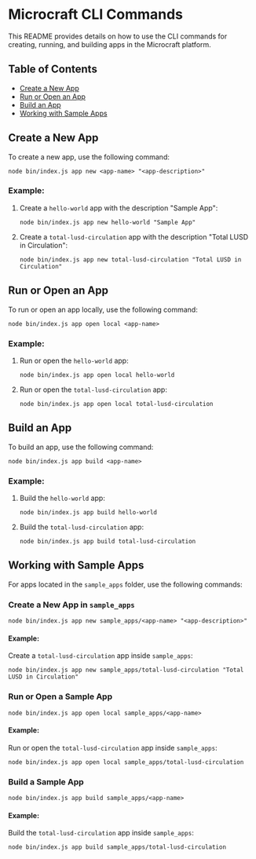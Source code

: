 # Microcraft CLI Commands

This README provides details on how to use the CLI commands for creating, running, and building apps in the Microcraft platform.

## Table of Contents

- [Create a New App](#create-a-new-app)
- [Run or Open an App](#run-or-open-an-app)
- [Build an App](#build-an-app)
- [Working with Sample Apps](#working-with-sample-apps)

## Create a New App

To create a new app, use the following command:

```
node bin/index.js app new <app-name> "<app-description>"
```

### Example:

1. Create a `hello-world` app with the description "Sample App":
   ```
   node bin/index.js app new hello-world "Sample App"
   ```

2. Create a `total-lusd-circulation` app with the description "Total LUSD in Circulation":
   ```
   node bin/index.js app new total-lusd-circulation "Total LUSD in Circulation"
   ```

## Run or Open an App

To run or open an app locally, use the following command:

```
node bin/index.js app open local <app-name>
```

### Example:

1. Run or open the `hello-world` app:
   ```
   node bin/index.js app open local hello-world
   ```

2. Run or open the `total-lusd-circulation` app:
   ```
   node bin/index.js app open local total-lusd-circulation
   ```

## Build an App

To build an app, use the following command:

```
node bin/index.js app build <app-name>
```

### Example:

1. Build the `hello-world` app:
   ```
   node bin/index.js app build hello-world
   ```

2. Build the `total-lusd-circulation` app:
   ```
   node bin/index.js app build total-lusd-circulation
   ```

## Working with Sample Apps

For apps located in the `sample_apps` folder, use the following commands:

### Create a New App in `sample_apps`

```
node bin/index.js app new sample_apps/<app-name> "<app-description>"
```

#### Example:
Create a `total-lusd-circulation` app inside `sample_apps`:
```
node bin/index.js app new sample_apps/total-lusd-circulation "Total LUSD in Circulation"
```

### Run or Open a Sample App

```
node bin/index.js app open local sample_apps/<app-name>
```

#### Example:
Run or open the `total-lusd-circulation` app inside `sample_apps`:
```
node bin/index.js app open local sample_apps/total-lusd-circulation
```

### Build a Sample App

```
node bin/index.js app build sample_apps/<app-name>
```

#### Example:
Build the `total-lusd-circulation` app inside `sample_apps`:
```
node bin/index.js app build sample_apps/total-lusd-circulation
```